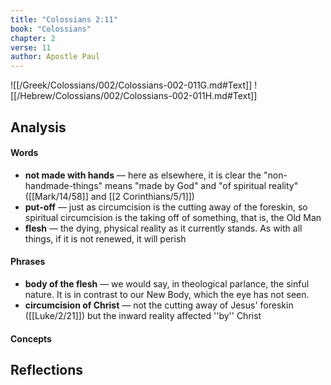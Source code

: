 ```yaml
---
title: "Colossians 2:11"
book: "Colossians"
chapter: 2
verse: 11
author: Apostle Paul
---
```

![[/Greek/Colossians/002/Colossians-002-011G.md#Text]]
![[/Hebrew/Colossians/002/Colossians-002-011H.md#Text]]

## Analysis

#### Words
- **not made with hands** — here as elsewhere, it is clear the "non-handmade-things" means "made by God" and "of spiritual reality" ([[Mark/14/58]] and [[2 Corinthians/5/1]])
- **put-off** — just as circumcision is the cutting away of the foreskin, so spiritual circumcision is the taking off of something, that is, the Old Man
- **flesh** — the dying, physical reality as it currently stands.  As with all things, if it is not renewed, it will perish

#### Phrases
- **body of the flesh** — we would say, in theological parlance, the sinful nature.  It is in contrast to our New Body, which the eye has not seen.
- **circumcision of Christ** — not the cutting away of Jesus' foreskin ([[Luke/2/21]]) but the inward reality affected ''by'' Christ

#### Concepts

## Reflections
